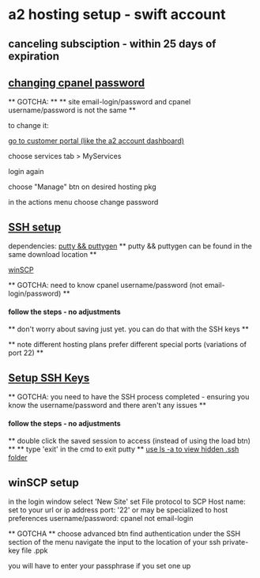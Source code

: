 
# a2 hosting setup - swift account

## canceling subsciption - within 25 days of expiration

## [changing cpanel password](https://www.a2hosting.com/kb/a2-hosting-customer-portal/viewing-and-changing-login-settings-for-shared-hosting-accounts)

** GOTCHA: **
** site email-login/password and cpanel username/password is not the same **

to change it:

[go to customer portal (like the a2 account dashboard)](https://my.a2hosting.com/clientarea.php)

choose services tab > MyServices

login again

choose "Manage" btn on desired hosting pkg

in the actions menu choose change password


## [SSH setup](https://www.a2hosting.com/kb/getting-started-guide/accessing-your-account/using-ssh-secure-shell)

dependencies: 
[putty && puttygen](https://www.chiark.greenend.org.uk/~sgtatham/putty/)
** putty && puttygen can be found in the same download location **

[winSCP](https://winscp.net/eng/index.php)


** GOTCHA: need to know cpanel username/password (not email-login/password) **
#### follow the steps - no adjustments

** don't worry about saving just yet.  you can do that with the SSH keys **

** note different hosting plans prefer different special ports (variations of port 22) **

## [Setup SSH Keys](https://www.a2hosting.com/kb/getting-started-guide/accessing-your-account/using-ssh-keys)
** GOTCHA: you need to have the SSH process completed - ensuring you know the 
username/password and there aren't any issues **

#### follow the steps - no adjustments
** double click the saved session to access (instead of using the load btn) **
** type 'exit' in the cmd to exit putty **
[use ls -a to view hidden .ssh folder](https://www.siteground.com/tutorials/ssh/listing/)

## winSCP setup
in the login window select 'New Site'
set File protocol to SCP
Host name: set to your url or ip address
port: '22' or may be specialized to host preferences 
username/password: cpanel not email-login

** GOTCHA **
choose advanced btn
find authentication under the SSH section of the menu
navigate the input to the location of your ssh private-key file .ppk

you will have to enter your passphrase if you set one up


